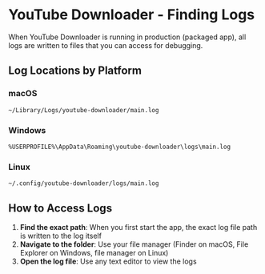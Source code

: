 # YouTube Downloader - Finding Logs

When YouTube Downloader is running in production (packaged app), all logs are written to files that you can access for debugging.

## Log Locations by Platform

### macOS
```
~/Library/Logs/youtube-downloader/main.log
```

### Windows
```
%USERPROFILE%\AppData\Roaming\youtube-downloader\logs\main.log
```

### Linux
```
~/.config/youtube-downloader/logs/main.log
```

## How to Access Logs

1. **Find the exact path**: When you first start the app, the exact log file path is written to the log itself
2. **Navigate to the folder**: Use your file manager (Finder on macOS, File Explorer on Windows, file manager on Linux)
3. **Open the log file**: Use any text editor to view the logs
